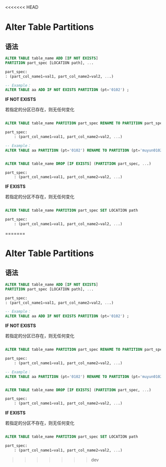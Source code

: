 <<<<<<< HEAD
# Alter Table Partitions
## 语法

```sql
ALTER TABLE table_name ADD [IF NOT EXISTS]
PARTITION part_spec [LOCATION path], ...

part_spec:
: (part_col_name1=val1, part_col_name2=val2, ...)

-- Example：
ALTER TABLE aa ADD IF NOT EXISTS PARTITION (pt='0102') ;
```

**IF NOT EXISTS**

若指定的分区已存在，则无任何变化

```sql

ALTER TABLE table_name PARTITION part_spec RENAME TO PARTITION part_spec

part_spec:
	: (part_col_name1=val1, part_col_name2=val2, ...)

-- Example：
ALTER TABLE aa PARTITION (pt='0102') RENAME TO PARTITION (pt='muyun0102');


ALTER TABLE table_name DROP [IF EXISTS] (PARTITION part_spec, ...)

part_spec:
	: (part_col_name1=val1, part_col_name2=val2, ...)
```
**IF EXISTS**

若指定的分区不存在，则无任何变化

```sql

ALTER TABLE table_name PARTITION part_spec SET LOCATION path

part_spec:
	: (part_col_name1=val1, part_col_name2=val2, ...)
```

=======
# Alter Table Partitions
## 语法

```sql
ALTER TABLE table_name ADD [IF NOT EXISTS]
PARTITION part_spec [LOCATION path], ...

part_spec:
: (part_col_name1=val1, part_col_name2=val2, ...)

-- Example：
ALTER TABLE aa ADD IF NOT EXISTS PARTITION (pt='0102') ;
```

**IF NOT EXISTS**

若指定的分区已存在，则无任何变化

```sql

ALTER TABLE table_name PARTITION part_spec RENAME TO PARTITION part_spec

part_spec:
	: (part_col_name1=val1, part_col_name2=val2, ...)

-- Example：
ALTER TABLE aa PARTITION (pt='0102') RENAME TO PARTITION (pt='muyun0102');


ALTER TABLE table_name DROP [IF EXISTS] (PARTITION part_spec, ...)

part_spec:
	: (part_col_name1=val1, part_col_name2=val2, ...)
```
**IF EXISTS**

若指定的分区不存在，则无任何变化

```sql

ALTER TABLE table_name PARTITION part_spec SET LOCATION path

part_spec:
	: (part_col_name1=val1, part_col_name2=val2, ...)
```

>>>>>>> dev

